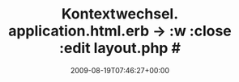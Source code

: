 ---
retweeted: false
source: <a href="http://twitter.com" rel="nofollow">Twitter Web Client</a>
entities:
  hashtags:
  - text: sigh
    indices:
    - '70'
    - '75'
  symbols: []
  user_mentions: []
  urls: []
display_text_range:
- '0'
- '75'
favorite_count: '0'
id_str: '3401332077'
truncated: false
retweet_count: '0'
id: '3401332077'
created_at: Wed Aug 19 07:46:27 +0000 2009
favorited: false
full_text: 'Kontextwechsel. application.html.erb -&gt; :w :close :edit layout.php
  #sigh'
lang: de
tags:
- sigh
- pesos/twitter
date: '2009-08-19T07:46:27+00:00'
src: https://twitter.com/bascht/status/3401332077
original_url: https://twitter.com/bascht/status/3401332077
type: twitter_tweet
text: 'Kontextwechsel. application.html.erb -&gt; :w :close :edit layout.php #sigh'
title: 'Kontextwechsel. application.html.erb -&gt; :w :close :edit layout.php #'

---